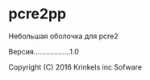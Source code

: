 # pcre2pp
Небольшая оболочка для pcre2

Версия..................1.0

Copyright (C) 2016 Krinkels inc Sofware
